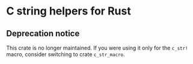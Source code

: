 # C string helpers for Rust

## Deprecation notice

This crate is no longer maintained. If you were using it only for the `c_str!`
macro, consider switching to crate `c_str_macro`.
